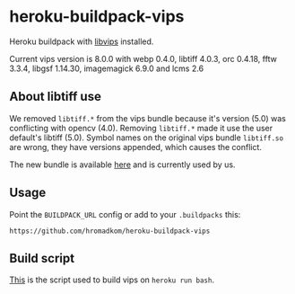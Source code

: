 heroku-buildpack-vips
=====================

Heroku buildpack with [libvips](https://github.com/jcupitt/libvips) installed.

Current vips version is 8.0.0 with webp 0.4.0, libtiff 4.0.3, orc 0.4.18, fftw 3.3.4, libgsf 1.14.30, imagemagick 6.9.0 and lcms 2.6

## About libtiff use

We removed `libtiff.*` from the vips bundle because it's version (5.0) was conflicting with opencv (4.0). Removing `libtiff.*` made it use the user default's libtiff (5.0). Symbol names on the original vips bundle `libtiff.so` are wrong, they have versions appended, which causes the conflict.

The new bundle is available [here](https://s3-us-west-2.amazonaws.com/cdn.thegrid.io/caliper/libvips/libvips-build-0.0.2.tar.gz) and is currently used by us.

## Usage

Point the `BUILDPACK_URL` config or add to your `.buildpacks` this:

```
https://github.com/hromadkom/heroku-buildpack-vips
```

## Build script

[This](./build.sh) is the script used to build vips on `heroku run bash`.
